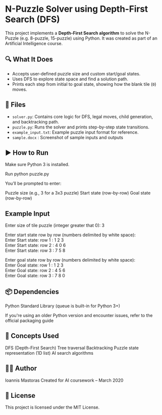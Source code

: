 # N-Puzzle Solver using Depth-First Search (DFS)

This project implements a **Depth-First Search algorithm** to solve the N-Puzzle (e.g. 8-puzzle, 15-puzzle) using Python. It was created as part of an Artificial Intelligence course.

## 🔍 What It Does

- Accepts user-defined puzzle size and custom start/goal states.
- Uses DFS to explore state space and find a solution path.
- Prints each step from initial to goal state, showing how the blank tile (`0`) moves.

## 📂 Files

- `solver.py`: Contains core logic for DFS, legal moves, child generation, and backtracking path.
- `puzzle.py`: Runs the solver and prints step-by-step state transitions.
- `example_input.txt`: Example puzzle input format for reference.
- `sample.docx` : Screenshot of sample inputs and outputs

## ▶️ How to Run

Make sure Python 3 is installed.

Run python puzzle.py


You’ll be prompted to enter:

Puzzle size (e.g., 3 for a 3x3 puzzle)
Start state (row-by-row)
Goal state (row-by-row)

## Example Input

Enter size of tile puzzle (integer greater that 0): 3  

Enter start state row by row (numbers delimited by white space):   
Enter Start state: row 1 : 1 2 3  
Enter Start state: row 2 : 4 0 6  
Enter Start state: row 3 : 7 5 8  

Enter goal state row by row (numbers delimited by white space):   
Enter Goal state: row 1 : 1 2 3  
Enter Goal state: row 2 : 4 5 6  
Enter Goal state: row 3 : 7 8 0  

## 📦 Dependencies
Python Standard Library (queue is built-in for Python 3+)

If you're using an older Python version and encounter issues, refer to the official packaging guide

## 🧠 Concepts Used
DFS (Depth-First Search)
Tree traversal
Backtracking
Puzzle state representation (1D list)
AI search algorithms

## 🧑‍💻 Author
Ioannis Mastoras
Created for AI coursework – March 2020

## 📝 License
This project is licensed under the MIT License.
